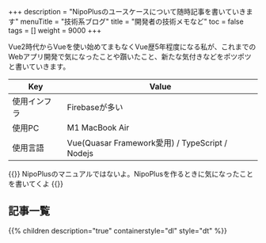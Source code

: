 +++
description = "NipoPlusのユースケースについて随時記事を書いていきます"
menuTitle = "技術系ブログ"
title = "開発者の技術メモなど"
toc = false
tags = []
weight = 9000
+++

Vue2時代からVueを使い始めてまもなくVue歴5年程度になる私が、これまでのWebアプリ開発で気になったことや躓いたこと、新たな気付きなどをポツポツと書いていきます。

|Key|Value|
|---|---|
|使用インフラ|Firebaseが多い|
|使用PC|M1 MacBook Air|
|使用言語|Vue(Quasar Framework愛用) / TypeScript / Nodejs|

{{<alice pos="right" icon="ok">}}
NipoPlusのマニュアルではないよ。NipoPlusを作るときに気になったことを書いてくよ
{{</alice>}}

## 記事一覧

{{% children description="true" containerstyle="dl" style="dt" %}}
